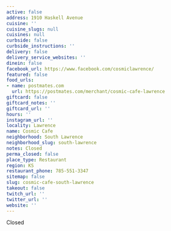 ```yaml
---
active: false
address: 1910 Haskell Avenue
cuisine: ''
cuisine_slugs: null
cuisines: null
curbside: false
curbside_instructions: ''
delivery: false
delivery_service_websites: ''
dinein: false
facebook_url: https://www.facebook.com/cosmiclawrence/
featured: false
food_urls:
- name: postmates.com
  url: https://postmates.com/merchant/cosmic-cafe-lawrence
giftcard: false
giftcard_notes: ''
giftcard_url: ''
hours: ''
instagram_url: ''
locality: Lawrence
name: Cosmic Cafe
neighborhood: South Lawrence
neighborhood_slug: south-lawrence
notes: Closed
perma_closed: false
place_type: Restaurant
region: KS
restaurant_phone: 785-551-3347
sitemap: false
slug: cosmic-cafe-south-lawrence
takeout: false
twitch_url: ''
twitter_url: ''
website: ''
---
```


Closed